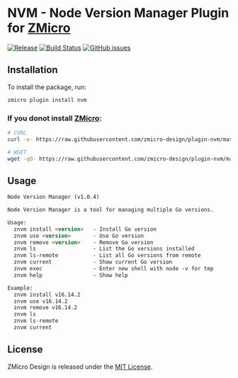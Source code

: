# NVM - Node Version Manager Plugin for [ZMicro](https://github.com/zcorky/zmicro)

[![Release](https://img.shields.io/github/tag/zmicro-design/plugin-nvm.svg?label=Release)](https://github.com/zmicro-design/plugin-nvm/tags)
[![Build Status](https://github.com/zmicro-design/plugin-nvm/actions/workflows/ci.yml/badge.svg?branch=master)](https://github.com/zmicro-design/plugin-nvm/actions/workflows/ci.yml)
[![GitHub issues](https://img.shields.io/github/issues/zmicro-design/plugin-nvm.svg)](https://github.com/zmicro-design/plugin-nvm/issues)


## Installation

To install the package, run:
```bash
zmicro plugin install nvm
```

### If you donot install [ZMicro](https://github.com/zcorky/zmicro):

```bash
# CURL
curl -o- https://raw.githubusercontent.com/zmicro-design/plugin-nvm/master/install | bash

# WGET
wget -qO- https://raw.githubusercontent.com/zmicro-design/plugin-nvm/master/install | bash
```

## Usage

```markdown
Node Version Manager (v1.0.4)

Node Version Manager is a tool for managing multiple Go versions.

Usage:
  znvm install <version>   - Install Go version
  znvm use <version>       - Use Go version
  znvm remove <version>    - Remove Go version
  znvm ls                  - List the Go versions installed
  znvm ls-remote           - List all Go versions from remote
  znvm current             - Show current Go version
  znvm exec                - Enter new shell with node -v for tmp
  znvm help                - Show help

Example:
  znvm install v16.14.2
  znvm use v16.14.2
  znvm remove v16.14.2
  znvm ls
  znvm ls-remote
  znvm current
```

## License
ZMicro Design is released under the [MIT License](./LICENSE).
